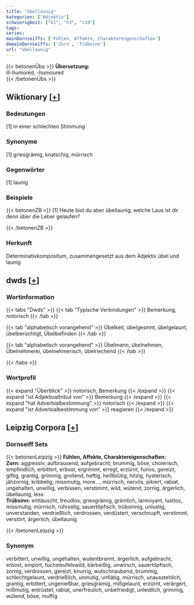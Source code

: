 ```yaml
---
title: "übellaunig"
kategorien: ["Adjektiv"]
schwierigkeit: ["k1", "h3", "r19"]
tags:
series:
mainDornseiffs: ['Fühlen, Affekte, Charaktereigenschaften']
domainDornseiffs: ['Zorn', 'Trübsinn']
url: "übellaunig"
---
```


{{< betonenÜbs >}}
**Übersetzung:**  
ill-humored, -humoured  
{{< /betonenÜbs >}}

## Wiktionary [[+](https://de.wiktionary.org/wiki/übellaunig)]

### Bedeutungen
[1] in einer schlechten Stimmung  

### Synonyme
[1] griesgrämig, knatschig, mürrisch  

### Gegenwörter
[1] launig  

### Beispiele
{{< betonenZB >}}
[1] Heute bist du aber übellaunig, welche Laus ist dir denn über die Leber gelaufen?  

{{< /betonenZB >}}
### Herkunft
Determinativkompositum, zusammengesetzt aus dem Adjektiv übel und launig  



## dwds [[+](https://www.dwds.de/wb/übellaunig)]

### Wortinformation
{{< tabs "Dwds" >}}
{{< tab "Typische Verbindungen" >}}
Bemerkung, notorisch
{{< /tab >}}

{{< tab "alphabetisch vorangehend" >}}
Übelkeit, übelgesinnt, übelgelaunt, übelberüchtigt, Übelbefinden
{{< /tab >}}

{{< tab "alphabetisch vorangehend" >}}
Übelmann, übelnehmen, Übelnehmerei, übelnehmerisch, übelriechend
{{< /tab >}}

{{< /tabs >}}

### Wortprofil
{{< expand "Überblick" >}} notorisch, Bemerkung {{< /expand >}}
{{< expand "ist Adjektivattribut von" >}} Bemerkung {{< /expand >}}
{{< expand "hat Adverbialbestimmung" >}} notorisch {{< /expand >}}
{{< expand "ist Adverbialbestimmung von" >}} reagieren {{< /expand >}}

## Leipzig Corpora [[+](https://corpora.uni-leipzig.de/en/res?word=übellaunig&corpusId=deu_newscrawl-public_2018)]

### Dornseiff Sets
{{< betonenLeipzig >}}
**Fühlen, Affekte, Charaktereigenschaften:**  
**Zorn:** aggressiv, aufbrausend, aufgebracht, brummig, böse, cholerisch, empfindlich, erbittert, erbost, ergrimmt, erregt, erzürnt, furios, gereizt, giftig, grantig, grimmig, grollend, heftig, heißblütig, hitzig, hysterisch, jähzornig, kribbelig, missmutig, more..., mürrisch, nervös, pikiert, rabiat, ungehalten, unwillig, verbissen, verstimmt, wild, wütend, zornig, ärgerlich, übellaunig, less  
**Trübsinn:** enttäuscht, freudlos, griesgrämig, grämlich, larmoyant, lustlos, missmutig, mürrisch, rührselig, sauertöpfisch, trübsinnig, unlustig, unverstanden, verdrießlich, verdrossen, verdüstert, verschnupft, verstimmt, verstört, ärgerlich, übellaunig  

{{< /betonenLeipzig >}}

### Synonym
verbittert, unwillig, ungehalten, wutentbrannt, ärgerlich, aufgebracht, erbost, empört, fuchsteufelswild, bärbeißig, unwirsch, sauertöpfisch, zornig, verdrossen, gereizt, knurrig, wutschnaubend, brummig, schlechtgelaunt, verdrießlich, unmutig, unflätig, mürrisch, unausstehlich, grantig, erbittert, ungenießbar, griesgrämig, mißgelaunt, erzürnt, verärgert, mißmutig, entrüstet, rabiat, unerfreulich, unbefriedigt, unleidlich, grimmig, wütend, böse, muffig

